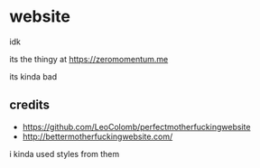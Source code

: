 # website
idk

its the thingy at https://zeromomentum.me

its kinda bad

## credits

- https://github.com/LeoColomb/perfectmotherfuckingwebsite
- http://bettermotherfuckingwebsite.com/

i kinda used styles from them
